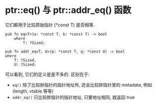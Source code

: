 # ptr::eq() 与 ptr::addr_eq() 函数

它们都用于比较原始指针 (*const T) 是否相等.

```rust, no_run
pub fn eq<T>(a: *const T, b: *const T) -> bool
    where
        T: ?Sized;
        
pub fn addr_eq<T, U>(p: *const T, q: *const U) -> bool
where
    T: ?Sized,
    U: ?Sized;
```

可以看到, 它们的定义是差不多的. 区别在于:

- `eq()` 除了比较胖指针的指针地址外, 还会比较胖指针里的 metadata, 例如 (length, vtable 等等)
- `addr_eq()` 只比较胖指针的指针地址, 只要地址相同, 就返回 true
